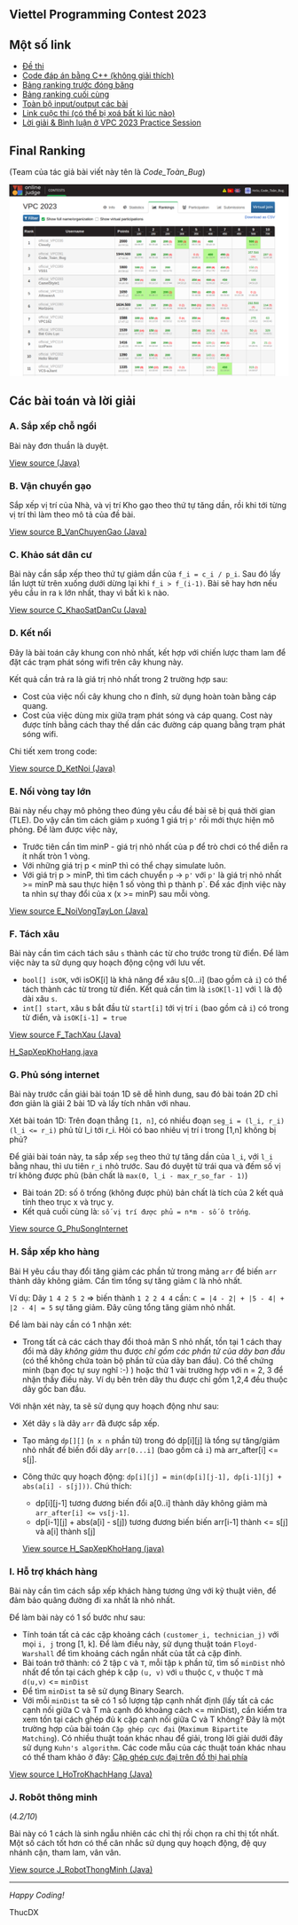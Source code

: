 Viettel Programming Contest 2023
----


## Một số link

- [Đề thi](resources/VPC2023.pdf)
- [Code đáp án bằng C++ (không giải thích)](resources/Đáp%20án%20VPC%202023_C++_Judge.pdf)
- [Bảng ranking trước đóng băng](resources/ranking_before_freeze.csv)
- [Bảng ranking cuối cùng](resources/ranking_before_freeze.csv)
- [Toàn bộ input/output các bài](resources/TestcasesVPC2023.zip)
- [Link cuộc thi (có thể bị xoá bất kì lúc nào)](https://vpc.vnoi.info/contest/vpc)
- [Lời giải & Bình luận ở VPC 2023 Practice Session](https://github.com/thucdx/vcc23_practice_session)

## Final Ranking

(Team của tác giả bài viết này tên là *Code_Toàn_Bug*)

![Final Ranking](resources/Ranking_VPC2023.png)
## Các bài toán và lời giải

### A. Sắp xếp chỗ ngồi
Bài này đơn thuần là duyệt.

[View source (Java)](src/A_XepChoNgoi.java)

### B. Vận chuyển gạo

Sắp xếp vị trí của Nhà, và vị trí Kho gạo theo thứ tự tăng dần, rồi khi tới từng vị trí thì làm theo mô tả của đề bài.

[View source B_VanChuyenGao (Java)](src/B_VanChuyenGao.java)

### C. Khảo sát dân cư

Bài này cần sắp xếp theo thứ tự giảm dần của `f_i = c_i / p_i`.
Sau đó lấy lần lượt từ trên xuống dưới dừng lại khi `f_i > f_(i-1)`.
Bài sẽ hay hơn nếu yêu cầu in ra `k` lớn nhất, thay vì bất kì `k` nào.

[View source C_KhaoSatDanCu (Java)](src/C_KhaoSatDanCu.java)


### D. Kết nối

Đây là bài toán cây khung con nhỏ nhất, kết hợp với chiến lược tham lam để đặt các trạm phát sóng wifi trên cây khung này.

Kết quả cần trả ra là giá trị nhỏ nhất trong 2 trường hợp sau:
- Cost của việc nối cây khung cho n đỉnh, sử dụng hoàn toàn bằng cáp quang.
- Cost của việc dùng mix giữa trạm phát sóng và cáp quang. Cost này được tính bằng cách thay thế dần các đường cáp quang bằng trạm phát sóng wifi.

Chi tiết xem trong code:

[View source D_KetNoi (Java)](src/D_KetNoi.java)


### E. Nối vòng tay lớn

Bài này nếu chạy mô phỏng theo đúng yêu cầu đề bài sẽ bị quá thời gian (TLE). Do vậy cần tìm cách giảm `p` xuóng 1 giá trị `p'` rồi mới thực hiện mô phỏng.
Để làm được việc này,
- Trước tiên cần tìm minP - giá trị nhỏ nhất của p để trò chơi có thể diễn ra ít nhất tròn 1 vòng.
- Với những giá trị p < minP thì có thể chạy simulate luôn.
- Với giá trị p > minP, thì tìm cách chuyển `p` -> `p'` với `p'` là giá trị nhỏ nhất >= minP mà sau thực hiện 1 số vòng thì p thành p`. Để xác định việc này ta nhìn sự thay đổi của x (x >= minP) sau mỗi vòng.

[View source E_NoiVongTayLon (Java)](src/E_NoiVongTayLon.java)


### F. Tách xâu
Bài này cần tìm cách tách sâu `s` thành các từ cho trước trong từ điển.
Để làm việc này ta sử dụng quy hoạch động cộng với lưu vết.

- `bool[] isOK`, với isOK[i] là khả năng để xâu s[0...i] (bao gồm cả `i`) có thể tách thành các từ trong từ điển. Kết quả cần tìm là `isOK[l-1]` với `l` là độ dài xâu `s`.
- `int[] start`, xâu s bắt đầu từ `start[i]` tới vị trí `i` (bao gồm cả `i`) có trong từ điển, và `isOK[i-1] = true`

[View source F_TachXau (Java)](src/F_TachXau.java)

[H_SapXepKhoHang.java](..%2Falgo%2Fi_vcc23%2FH_SXKH.java)
### G. Phủ sóng internet
Bài này trước cần giải bài toán 1D sẽ dễ hình dung, sau đó bài toán 2D chỉ đơn giản là giải 2 bài 1D và lấy tích nhân với nhau.

Xét bài toán 1D: Trên đoạn thẳng `[1, n]`, có nhiều đoạn `seg_i = (l_i, r_i) (l_i <= r_i)` phủ từ l_i tới r_i. Hỏi có bao nhiêu vị trí i trong [1,n] không bị phủ?

Để giải bài toán này, ta sắp xếp `seg` theo thứ tự tăng dần của `l_i`, với `l_i` bằng nhau, thì ưu tiên `r_i` nhỏ trước.
Sau đó duyệt từ trái qua và đếm số vị trí không được phủ (bản chất là `max(0, l_i - max_r_so_far - 1)`)

- Bài toán 2D: số ô trống (không được phủ) bản chất là tích của 2 kết quả tính theo trục x và trục y.
- Kết quả cuối cùng là: `số vị trí được phủ = n*m - số ô trống`.


[View source G_PhuSongInternet](src/G_PhuSongInternet.java)

### H. Sắp xếp kho hàng
Bài H yêu cầu thay đổi tăng giảm các phần tử trong mảng `arr` để biến `arr` thành dãy không giảm.
Cần tìm tổng sự tăng giảm `C` là nhỏ nhất.

Ví dụ: 
Dãy
 `1 4 2 5 2` => biến thành `1 2 2 4 4` cần: `C = |4 - 2| + |5 - 4| + |2 - 4| = 5` sự tăng giảm. Đây cũng tổng tăng giảm nhỏ nhất.

Để làm bài này cần có 1 nhận xét:
- Trong tất cả các cách thay đổi thoả mãn S nhỏ nhất, tồn tại 1 cách thay đổi mà dãy *không giảm* thu được *chỉ gồm các phần tử của dãy ban đầu* (có thể không chứa toàn bộ phần tử của dãy ban đầu).
Có thể chứng minh (bạn đọc tự suy nghĩ :-) ) hoặc thử 1 vài trường hợp với n = 2, 3 để nhận thấy điều này. Ví dụ bên trên dãy thu được chỉ gồm 1,2,4 đều thuộc dãy gốc ban đầu.

Với nhận xét này, ta sẽ sử dụng quy hoạch động như sau:
- Xét dãy `s` là dãy `arr` đã được sắp xếp.
- Tạo mảng `dp[][]` (`n x n` phần tử) trong đó dp[i][j] là tổng sự tăng/giảm nhỏ nhất để biến đổi dãy `arr[0...i]` (bao gồm cả `i`) mà arr_after[i] <= s[j].
- Công thức quy hoạch động: `dp[i][j] = min(dp[i][j-1], dp[i-1][j] + abs(a[i] - s[j]))`.
Chú thích: 
    + dp[i][j-1] tương đương biến đổi a[0..i] thành dãy không giảm mà `arr_after[i] <= vs[j-1]`.
    + dp[i-1][j] + abs(a[i] - s[j]) tương đương biến biến arr[i-1] thành <= s[j] và a[i] thành s[j]
    

  [View source H_SapXepKhoHang (java)](src/H_SapXepKhoHang.java)

### I. Hỗ trợ khách hàng
Bài này cần tìm cách sắp xếp khách hàng tương ứng với kỹ thuật viên, để đảm bảo quãng đường đi xa nhất là nhỏ nhất.

Để làm bài này có 1 số bước như sau:
- Tính toán tất cả các cặp khoảng cách `(customer_i, technician_j)` với mọi `i, j` trong [1, k]. Để làm điều này, sử dụng thuật toán `Floyd-Warshall` để tìm khoảng cách ngắn nhất của tất cả cặp đỉnh.
- Bài toán trở thành: có 2 tập `C` và `T`, mỗi tập `k` phần tử, tìm số `minDist` nhỏ nhất để tồn tại cách ghép k cặp `(u, v)` với `u` thuộc `C`, `v` thuộc `T` mà `d(u,v)` <= `minDist`
- Để tìm `minDist` ta sẽ sử dụng Binary Search.
- Với mỗi `minDist` ta sẽ có 1 số lượng tập cạnh nhất định (lấy tất cả các cạnh nối giữa C và T mà cạnh đó khoảng cách <= minDist), cần kiểm tra xem tồn tại cách ghép đủ k cặp cạnh nối giữa C và T không?
Đây là một trường hợp của bài toán `Cặp ghép cực đại` (`Maximum Bipartite Matching`). Có nhiều thuật toán khác nhau để giải, trong lời giải dưới đây sử dụng `Kuhn's algorithm`. Các code mẫu của các thuật toán khác nhau có thể tham khảo ở đây: [Cặp ghép cực đại trên đồ thị hai phía
  ](https://oj.vnoi.info/problem/nkbm)

[View source I_HoTroKhachHang (Java)](src/I_HoTroKhachHang.java)

### J. Robôt thông minh
(*4.2/10*)

Bài này có 1 cách là sinh ngẫu nhiên các chỉ thị rồi chọn ra chỉ thị tốt nhất.
Một số cách tốt hơn có thể cân nhắc sử dụng quy hoạch động, đệ quy nhánh cận, tham lam, vân vân.

[View source J_RobotThongMinh (Java)](src/J_RobotThongMinh.java)


----
*Happy Coding!*

ThucDX



